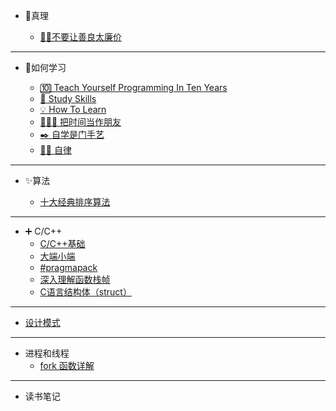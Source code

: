 <!-- docs/_sidebar.md -->

* 💯真理

    * [🙅‍♂️不要让善良太廉价](docs/98-truth/do-not-mark-kindness-to-cheap)

---

* 📖如何学习

    * [🔟 Teach Yourself Programming In Ten Years](docs/97-how-to-learn/teach-yourself-programming-in-ten-years)
    * [🔎 Study Skills](docs/97-how-to-learn/crash-course-study-skills)
    * [💡 How To Learn](docs/97-how-to-learn/crash-course-how-to-learn)
    * [👨🏻‍💻 把时间当作朋友](docs/97-how-to-learn/time-as-a-friend)
    * [✒️ 自学是门手艺](docs/97-how-to-learn/the-craft-of-selfteaching)
    * [🚴‍♂️ 自律](docs/97-how-to-learn/self-discipline)

---

* ✨算法

    * [十大经典排序算法](docs/03-algorithm/SortingAlgorithm)

---

* ➕ C/C++
    * [C/C++基础](docs/02-programming-language/01-c-cpp/basic)
    * [大端小端](docs/02-programming-language/01-c-cpp/BigEndian_LittleEndian)
    * [#pragmapack](docs/02-programming-language/01-c-cpp/pragmapack)
    * [深入理解函数栈帧](docs/02-programming-language/01-c-cpp/stackFrame)
    * [C语言结构体（struct）](docs/02-programming-language/01-c-cpp/struct)

---

* [设计模式](docs/04-design-patterns/)

---

* 进程和线程
    * [fork 函数详解](docs/99-others/process-thread/fork)

---

* 读书笔记
